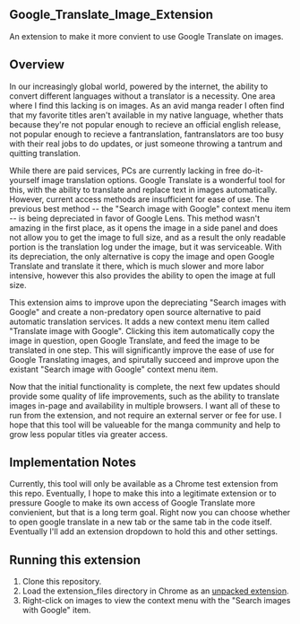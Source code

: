 ## Google_Translate_Image_Extension
An extension to make it more convient to use Google Translate on images.

## Overview

In our increasingly global world, powered by the internet, the ability to convert different languages without a translator is a necessity. One area where I find this lacking is on images. As an avid manga reader I often find that my favorite titles aren't available in my native language, whether thats because they're not popular enough to recieve an official english release, not popular enough to recieve a fantranslation, fantranslators are too busy with their real jobs to do updates, or just someone throwing a tantrum and quitting translation. 

While there are paid services, PCs are currently lacking in free do-it-yourself image translation options. Google Translate is a wonderful tool for this, with the ability to translate and replace text in images automatically. However, current access methods are insufficient for ease of use. The previous best method -- the "Search image with Google" context menu item -- is being depreciated in favor of Google Lens. This method wasn't amazing in the first place, as it opens the image in a side panel and does not allow you to get the image to full size, and as a result the only readable portion is the translation log under the image, but it was serviceable. With its depreciation, the only alternative is copy the image and open Google Translate and translate it there, which is much slower and more labor intensive, however this also provides the ability to open the image at full size. 

This extension aims to improve upon the depreciating "Search images with Google" and create a non-predatory open source alternative to paid automatic translation services. It adds a new context menu item called "Translate image with Google". Clicking this item automatically copy the image in question, open Google Translate, and feed the image to be translated in one step. This will significantly improve the ease of use for Google Translating images, and spirutally succeed and improve upon the existant "Search image with Google" context menu item. 

Now that the initial functionality is complete, the next few updates should provide some quality of life improvements, such as the ability to translate images in-page and availability in multiple browsers. I want all of these to run from the extension, and not require an external server or fee for use. I hope that this tool will be valueable for the manga community and help to grow less popular titles via greater access. 

## Implementation Notes

Currently, this tool will only be available as a Chrome test extension from this repo. Eventually, I hope to make this into a legitimate extension or to pressure Google to make its own access of Google Translate more convienient, but that is a long term goal. Right now you can choose whether to open google translate in a new tab or the same tab in the code itself. Eventually I'll add an extension dropdown to hold this and other settings. 

## Running this extension

1. Clone this repository.
2. Load the extension_files directory in Chrome as an [unpacked extension](https://developer.chrome.com/docs/extensions/mv3/getstarted/development-basics/#load-unpacked).
3. Right-click on images to view the context menu with the "Search images with Google" item.
